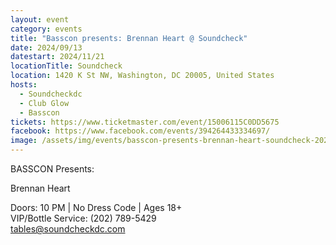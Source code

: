 ```yaml
---
layout: event
category: events
title: "Basscon presents: Brennan Heart @ Soundcheck"
date: 2024/09/13
datestart: 2024/11/21
locationTitle: Soundcheck
location: 1420 K St NW, Washington, DC 20005, United States
hosts:
  - Soundcheckdc
  - Club Glow
  - Basscon
tickets: https://www.ticketmaster.com/event/15006115C0DD5675
facebook: https://www.facebook.com/events/394264433334697/
image: /assets/img/events/basscon-presents-brennan-heart-soundcheck-2024.jpg
---
```


BASSCON Presents:

Brennan Heart

Doors: 10 PM | No Dress Code | Ages 18+  
VIP/Bottle Service: (202) 789-5429  
tables@soundcheckdc.com